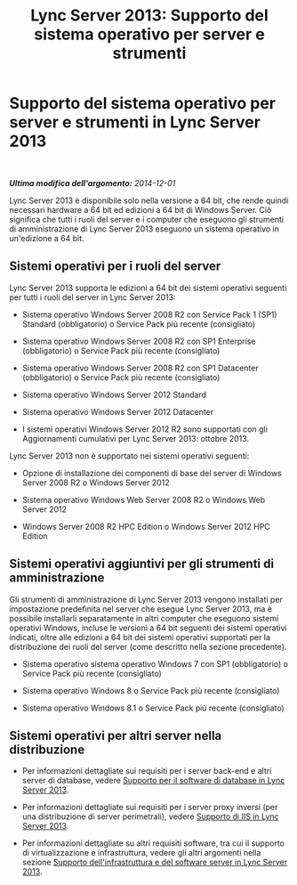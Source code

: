 ﻿---
title: 'Lync Server 2013: Supporto del sistema operativo per server e strumenti'
TOCTitle: Supporto del sistema operativo per server e strumenti
ms:assetid: b65a0956-f90d-48d0-ac61-558e67339084
ms:mtpsurl: https://technet.microsoft.com/it-it/library/Gg412883(v=OCS.15)
ms:contentKeyID: 49301740
ms.date: 08/24/2015
mtps_version: v=OCS.15
ms.translationtype: HT
---

# Supporto del sistema operativo per server e strumenti in Lync Server 2013

 

_**Ultima modifica dell'argomento:** 2014-12-01_

Lync Server 2013 è disponibile solo nella versione a 64 bit, che rende quindi necessari hardware a 64 bit ed edizioni a 64 bit di Windows Server. Ciò significa che tutti i ruoli del server e i computer che eseguono gli strumenti di amministrazione di Lync Server 2013 eseguono un sistema operativo in un'edizione a 64 bit.

## Sistemi operativi per i ruoli del server

Lync Server 2013 supporta le edizioni a 64 bit dei sistemi operativi seguenti per tutti i ruoli del server in Lync Server 2013:

  - Sistema operativo Windows Server 2008 R2 con Service Pack 1 (SP1) Standard (obbligatorio) o Service Pack più recente (consigliato)

  - Sistema operativo Windows Server 2008 R2 con SP1 Enterprise (obbligatorio) o Service Pack più recente (consigliato)

  - Sistema operativo Windows Server 2008 R2 con SP1 Datacenter (obbligatorio) o Service Pack più recente (consigliato)

  - Sistema operativo Windows Server 2012 Standard

  - Sistema operativo Windows Server 2012 Datacenter

  - I sistemi operativi Windows Server 2012 R2 sono supportati con gli Aggiornamenti cumulativi per Lync Server 2013: ottobre 2013.

Lync Server 2013 non è supportato nei sistemi operativi seguenti:

  - Opzione di installazione dei componenti di base del server di Windows Server 2008 R2 o Windows Server 2012

  - Sistema operativo Windows Web Server 2008 R2 o Windows Web Server 2012

  - Windows Server 2008 R2 HPC Edition o Windows Server 2012 HPC Edition

## Sistemi operativi aggiuntivi per gli strumenti di amministrazione

Gli strumenti di amministrazione di Lync Server 2013 vengono installati per impostazione predefinita nel server che esegue Lync Server 2013, ma è possibile installarli separatamente in altri computer che eseguono sistemi operativi Windows, incluse le versioni a 64 bit seguenti dei sistemi operativi indicati, oltre alle edizioni a 64 bit dei sistemi operativi supportati per la distribuzione dei ruoli del server (come descritto nella sezione precedente).

  - Sistema operativo sistema operativo Windows 7 con SP1 (obbligatorio) o Service Pack più recente (consigliato)

  - Sistema operativo Windows 8 o Service Pack più recente (consigliato)

  - Sistema operativo Windows 8.1 o Service Pack più recente (consigliato)

## Sistemi operativi per altri server nella distribuzione

  - Per informazioni dettagliate sui requisiti per i server back-end e altri server di database, vedere [Supporto per il software di database in Lync Server 2013](lync-server-2013-database-software-support.md).

  - Per informazioni dettagliate sui requisiti per i server proxy inversi (per una distribuzione di server perimetrali), vedere [Supporto di IIS in Lync Server 2013](lync-server-2013-iis-support.md).

  - Per informazioni dettagliate su altri requisiti software, tra cui il supporto di virtualizzazione e infrastruttura, vedere gli altri argomenti nella sezione [Supporto dell'infrastruttura e del software server in Lync Server 2013](lync-server-2013-server-software-and-infrastructure-support.md).

